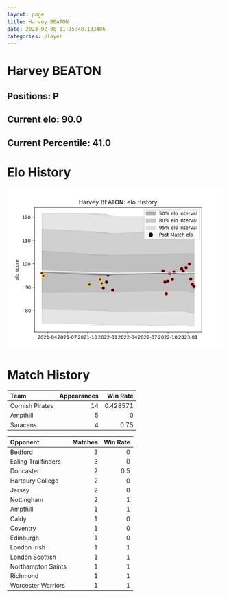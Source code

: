 ```yaml
---  
layout: page  
title: Harvey BEATON  
date: 2023-02-06 11:15:48.133406  
categories: player  
---
```

# Harvey BEATON

## Positions: P

## Current elo: 90.0

## Current Percentile: 41.0

# Elo History


![elo history](history_HarveyBEATON.png)
# Match History


| Team            |   Appearances |   Win Rate |
|:----------------|--------------:|-----------:|
| Cornish Pirates |            14 |   0.428571 |
| Ampthill        |             5 |   0        |
| Saracens        |             4 |   0.75     |

| Opponent            |   Matches |   Win Rate |
|:--------------------|----------:|-----------:|
| Bedford             |         3 |        0   |
| Ealing Trailfinders |         3 |        0   |
| Doncaster           |         2 |        0.5 |
| Hartpury College    |         2 |        0   |
| Jersey              |         2 |        0   |
| Nottingham          |         2 |        1   |
| Ampthill            |         1 |        1   |
| Caldy               |         1 |        0   |
| Coventry            |         1 |        0   |
| Edinburgh           |         1 |        0   |
| London Irish        |         1 |        1   |
| London Scottish     |         1 |        1   |
| Northampton Saints  |         1 |        1   |
| Richmond            |         1 |        1   |
| Worcester Warriors  |         1 |        1   |
